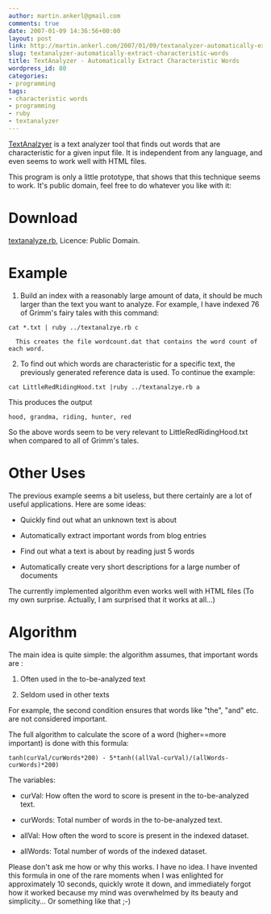 ```yaml
---
author: martin.ankerl@gmail.com
comments: true
date: 2007-01-09 14:36:56+00:00
layout: post
link: http://martin.ankerl.com/2007/01/09/textanalyzer-automatically-extract-characteristic-words/
slug: textanalyzer-automatically-extract-characteristic-words
title: TextAnalyzer - Automatically Extract Characteristic Words
wordpress_id: 80
categories:
- programming
tags:
- characteristic words
- programming
- ruby
- textanalyzer
---
```


[TextAnalzyer](http://martin.ankerl.com/files/textanalyze.rb) is a text analyzer tool that finds out words that are characteristic for a given input file. It is independent from any language, and even seems to work well with HTML files.

This program is only a little prototype, that shows that this technique seems to work. It's public domain, feel free to do whatever you like with it:
<!-- more -->


# Download


[textanalyze.rb](http://martin.ankerl.com/files/textanalyze.rb), Licence: Public Domain.



# Example







  1. Build an index with a reasonably large amount of data, it should be much larger than the text you want to analyze. For example, I have indexed 76 of Grimm's fairy tales with this command:

`cat *.txt | ruby ../textanalzye.rb c`

      This creates the file wordcount.dat that contains the word count of each word.



  2. To find out which words are characteristic for a specific text, the previously generated reference data is used. To continue the example:

`cat LittleRedRidingHood.txt |ruby ../textanalzye.rb a`

This produces the output

`hood, grandma, riding, hunter, red`

So the above words seem to be very relevant to LittleRedRidingHood.txt when compared to all of Grimm's tales.






# Other Uses



The previous example seems a bit useless, but there certainly are a lot of useful applications. Here are some ideas:





  * Quickly find out what an unknown text is about


  * Automatically extract important words from blog entries


  * Find out what a text is about by reading just 5 words


  * Automatically create very short descriptions for a large number of documents



The currently implemented algorithm even works well with HTML files (To my own surprise. Actually, I am surprised that it works at all…)



# Algorithm


The main idea is quite simple: the algorithm assumes, that important words are :





  1. Often used in the to-be-analyzed text


  2. Seldom used in other texts



For example, the second condition ensures that words like "the", "and" etc. are not considered important.


The full algorithm to calculate the score of a word (higher==more important) is done with this formula:


    
    tanh(curVal/curWords*200) - 5*tanh((allVal-curVal)/(allWords-curWords)*200)



The variables:





  * curVal: How often the word to score is present in the to-be-analyzed text.


  * curWords: Total number of words in the to-be-analyzed text.


  * allVal: How often the word to score is present in the indexed dataset.


  * allWords: Total number of words of the indexed dataset.



Please don't ask me how or why this works. I have no idea. I have invented this formula in one of the rare moments when I was enlighted for approximately 10 seconds, quickly wrote it down, and immediately forgot how it worked because my mind was overwhelmed by its beauty and simplicity... Or something like that ;-)

